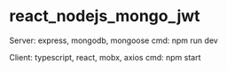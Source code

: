 # react_nodejs_mongo_jwt

Server: express, mongodb, mongoose
cmd:
npm run dev

Client: typescript, react, mobx, axios
cmd:
npm start
